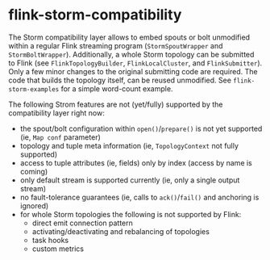 # flink-storm-compatibility

The Storm compatibility layer allows to embed spouts or bolt unmodified within a regular Flink streaming program (`StormSpoutWrapper` and `StormBoltWrapper`). Additionally, a whole Storm topology can be submitted to Flink (see `FlinkTopologyBuilder`, `FlinkLocalCluster`, and `FlinkSubmitter`). Only a few minor changes to the original submitting code are required. The code that builds the topology itself, can be reused unmodified. See `flink-storm-examples` for a simple word-count example.

The following Strom features are not (yet/fully) supported by the compatibility layer right now:
* the spout/bolt configuration within `open()`/`prepare()` is not yet supported (ie, `Map conf` parameter)
* topology and tuple meta information (ie, `TopologyContext` not fully supported)
* access to tuple attributes (ie, fields) only by index (access by name is coming)
* only default stream is supported currently (ie, only a single output stream)
* no fault-tolerance guarantees (ie, calls to `ack()`/`fail()` and anchoring is ignored)
* for whole Storm topologies the following is not supported by Flink:
  * direct emit connection pattern
  * activating/deactivating and rebalancing of topologies
  * task hooks
  * custom metrics
